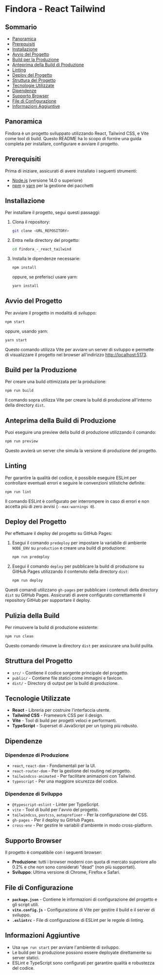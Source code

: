 # Findora - React Tailwind

## Sommario

- [Panoramica](#panoramica)
- [Prerequisiti](#prerequisiti)
- [Installazione](#installazione)
- [Avvio del Progetto](#avvio-del-progetto)
- [Build per la Produzione](#build-per-la-produzione)
- [Anteprima della Build di Produzione](#anteprima-della-build-di-produzione)
- [Linting](#linting)
- [Deploy del Progetto](#deploy-del-progetto)
- [Struttura del Progetto](#struttura-del-progetto)
- [Tecnologie Utilizzate](#tecnologie-utilizzate)
- [Dipendenze](#dipendenze)
- [Supporto Browser](#supporto-browser)
- [File di Configurazione](#file-di-configurazione)
- [Informazioni Aggiuntive](#informazioni-aggiuntive)

## Panoramica

Findora è un progetto sviluppato utilizzando React, Tailwind CSS, e Vite come tool di build. Questo README ha lo scopo di fornire una guida completa per installare, configurare e avviare il progetto.

## Prerequisiti

Prima di iniziare, assicurati di avere installato i seguenti strumenti:

- [Node.js](https://nodejs.org/) (versione 14.0 o superiore)
- [npm](https://www.npmjs.com/) o [yarn](https://yarnpkg.com/) per la gestione dei pacchetti

## Installazione

Per installare il progetto, segui questi passaggi:

1. Clona il repository:

   ```bash
   git clone <URL_REPOSITORY>
   ```

2. Entra nella directory del progetto:

   ```bash
   cd findora_-_react_tailwind
   ```

3. Installa le dipendenze necessarie:
   ```bash
   npm install
   ```
   oppure, se preferisci usare yarn:
   ```bash
   yarn install
   ```

## Avvio del Progetto

Per avviare il progetto in modalità di sviluppo:

```bash
npm start
```

oppure, usando yarn:

```bash
yarn start
```

Questo comando utilizza Vite per avviare un server di sviluppo e permette di visualizzare il progetto nel browser all'indirizzo [http://localhost:5173](http://localhost:5173).

## Build per la Produzione

Per creare una build ottimizzata per la produzione:

```bash
npm run build
```

Il comando sopra utilizza Vite per creare la build di produzione all'interno della directory `dist`.

## Anteprima della Build di Produzione

Puoi eseguire una preview della build di produzione utilizzando il comando:

```bash
npm run preview
```

Questo avvierà un server che simula la versione di produzione del progetto.

## Linting

Per garantire la qualità del codice, è possibile eseguire ESLint per controllare eventuali errori e seguire le convenzioni stilistiche definite:

```bash
npm run lint
```

Il comando ESLint è configurato per interrompere in caso di errori e non accetta più di zero avvisi (`--max-warnings 0`).

## Deploy del Progetto

Per effettuare il deploy del progetto su GitHub Pages:

1. Esegui il comando `predeploy` per impostare la variabile di ambiente `NODE_ENV` su `production` e creare una build di produzione:

   ```bash
   npm run predeploy
   ```

2. Esegui il comando `deploy` per pubblicare la build di produzione su GitHub Pages utilizzando il contenuto della directory `dist`:
   ```bash
   npm run deploy
   ```

Questi comandi utilizzano `gh-pages` per pubblicare i contenuti della directory `dist` su GitHub Pages. Assicurati di avere configurato correttamente il repository GitHub per supportare il deploy.

## Pulizia della Build

Per rimuovere la build di produzione esistente:

```bash
npm run clean
```

Questo comando rimuove la directory `dist` per assicurare una build pulita.

## Struttura del Progetto

- `src/` - Contiene il codice sorgente principale del progetto.
- `public/` - Contiene file statici come immagini e favicon.
- `dist/` - Directory di output per la build di produzione.

## Tecnologie Utilizzate

- **React** - Libreria per costruire l'interfaccia utente.
- **Tailwind CSS** - Framework CSS per il design.
- **Vite** - Tool di build per progetti veloci e performanti.
- **TypeScript** - Superset di JavaScript per un typing più robusto.

## Dipendenze

### Dipendenze di Produzione

- `react`, `react-dom` - Fondamentali per la UI.
- `react-router-dom` - Per la gestione del routing nel progetto.
- `tailwindcss-animated` - Per facilitare animazioni con Tailwind.
- `typescript` - Per una maggiore sicurezza del codice.

### Dipendenze di Sviluppo

- `@typescript-eslint` - Linter per TypeScript.
- `vite` - Tool di build per l'avvio del progetto.
- `tailwindcss`, `postcss`, `autoprefixer` - Per la configurazione del CSS.
- `gh-pages` - Per il deploy su GitHub Pages.
- `cross-env` - Per gestire le variabili d'ambiente in modo cross-platform.

## Supporto Browser

Il progetto è compatibile con i seguenti browser:

- **Produzione**: tutti i browser moderni con quota di mercato superiore allo 0.2% e che non sono considerati "dead" (non più supportati).
- **Sviluppo**: Ultima versione di Chrome, Firefox e Safari.

## File di Configurazione

- **`package.json`** - Contiene le informazioni di configurazione del progetto e gli script utili.
- **`vite.config.js`** - Configurazione di Vite per gestire il build e il server di sviluppo.
- **`.eslintrc`** - File di configurazione di ESLint per le regole di linting.

## Informazioni Aggiuntive

- Usa `npm run start` per avviare l'ambiente di sviluppo.
- Le build per la produzione possono essere deployate direttamente su server statici.
- ESLint e TypeScript sono configurati per garantire qualità e robustezza del codice.
